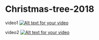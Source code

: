 # Christmas-tree-2018

video1
[![Alt text for your video](https://img.youtube.com/vi/9ePp98QyXwM/0.jpg)](https://youtu.be/9ePp98QyXwM)

video2
[![Alt text for your video](https://img.youtube.com/vi/ieVcqdaIey0/0.jpg)](https://youtu.be/ieVcqdaIey0)
